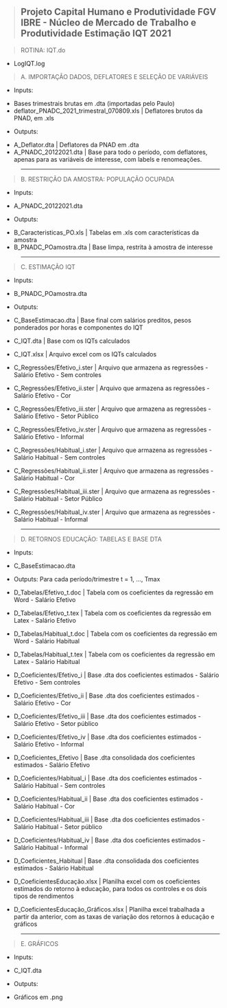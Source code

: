 > Projeto Capital Humano e Produtividade
> FGV IBRE - Núcleo de Mercado de Trabalho e Produtividade
> Estimação IQT
> 2021
> ---------------------------------------------------------


> ROTINA: IQT.do 
  - LogIQT.log

> A. IMPORTAÇÃO DADOS, DEFLATORES E SELEÇÃO DE VARIÁVEIS
  * Inputs:
   - Bases trimestrais brutas em .dta (importadas pelo Paulo)
   - deflator_PNADC_2021_trimestral_070809.xls   | Deflatores brutos da PNAD, em .xls

  * Outputs:
   - A_Deflator.dta                              | Deflatores da PNAD em .dta
   - A_PNADC_20122021.dta                        | Base para todo o período, com deflatores, apenas para as variáveis de interesse, com labels e renomeações. 


> ---------------------------------------------------------

> B. RESTRIÇÃO DA AMOSTRA: POPULAÇÃO OCUPADA
  * Inputs:
   - A_PNADC_20122021.dta                        

  * Outputs:
   - B_Caracteristicas_PO.xls                     | Tabelas em .xls com características da amostra
   - B_PNADC_POamostra.dta                        | Base limpa, restrita à amostra de interesse


> ---------------------------------------------------------

> C. ESTIMAÇÃO IQT
  * Inputs:
   - B_PNADC_POamostra.dta

  * Outputs:
   - C_BaseEstimacao.dta                          | Base final com salários preditos, pesos ponderados por horas e componentes do IQT 
   - C_IQT.dta                                    | Base com os IQTs calculados
   - C_IQT.xlsx                                   | Arquivo excel com os IQTs calculados
   
   - C_Regressões/Efetivo_i.ster                  | Arquivo que armazena as regressões - Salário Efetivo - Sem controles
   - C_Regressões/Efetivo_ii.ster                 | Arquivo que armazena as regressões - Salário Efetivo - Cor
   - C_Regressões/Efetivo_iii.ster                | Arquivo que armazena as regressões - Salário Efetivo - Setor Público
   - C_Regressões/Efetivo_iv.ster                 | Arquivo que armazena as regressões - Salário Efetivo - Informal

   - C_Regressões/Habitual_i.ster                 | Arquivo que armazena as regressões - Salário Habitual - Sem controles
   - C_Regressões/Habitual_ii.ster                | Arquivo que armazena as regressões - Salário Habitual - Cor
   - C_Regressões/Habitual_iii.ster               | Arquivo que armazena as regressões - Salário Habitual - Setor Público
   - C_Regressões/Habitual_iv.ster                | Arquivo que armazena as regressões - Salário Habitual - Informal


> ---------------------------------------------------------

> D. RETORNOS EDUCAÇÃO: TABELAS E BASE DTA
  * Inputs:
   - C_BaseEstimacao.dta

  * Outputs:
  Para cada período/trimestre t =  1, ..., Tmax
   - D_Tabelas/Efetivo_t.doc                      | Tabela com os coeficientes da regressão em Word - Salário Efetivo
   - D_Tabelas/Efetivo_t.tex                      | Tabela com os coeficientes da regressão em Latex - Salário Efetivo
   - D_Tabelas/Habitual_t.doc                     | Tabela com os coeficientes da regressão em Word - Salário Habitual
   - D_Tabelas/Habitual_t.tex                     | Tabela com os coeficientes da regressão em Latex - Salário Habitual
  

   - D_Coeficientes/Efetivo_i                     | Base .dta dos coeficientes estimados - Salário Efetivo - Sem controles 
   - D_Coeficientes/Efetivo_ii                    | Base .dta dos coeficientes estimados - Salário Efetivo - Cor
   - D_Coeficientes/Efetivo_iii                   | Base .dta dos coeficientes estimados - Salário Efetivo - Setor público
   - D_Coeficientes/Efetivo_iv                    | Base .dta dos coeficientes estimados - Salário Efetivo - Informal

   - D_Coeficientes_Efetivo                       | Base .dta consolidada dos coeficientes estimados - Salário Efetivo 


   - D_Coeficientes/Habitual_i                    | Base .dta dos coeficientes estimados - Salário Habitual - Sem controles 
   - D_Coeficientes/Habitual_ii                   | Base .dta dos coeficientes estimados - Salário Habitual - Cor
   - D_Coeficientes/Habitual_iii                  | Base .dta dos coeficientes estimados - Salário Habitual - Setor público
   - D_Coeficientes/Habitual_iv                   | Base .dta dos coeficientes estimados - Salário Habitual - Informal

   - D_Coeficientes_Habitual                      | Base .dta consolidada dos coeficientes estimados - Salário Habitual 


   - D_CoeficientesEducação.xlsx                  | Planilha excel com os coeficientes estimados do retorno à educação, para todos os controles e os dois tipos de rendimentos
   - D_CoeficientesEducação_Gráficos.xlsx         | Planilha excel trabalhada a partir da anterior, com as taxas de variação dos retornos à educação e gráficos


> ---------------------------------------------------------

> E. GRÁFICOS
  * Inputs:
   - C_IQT.dta

  * Outputs:
   - Gráficos em .png
